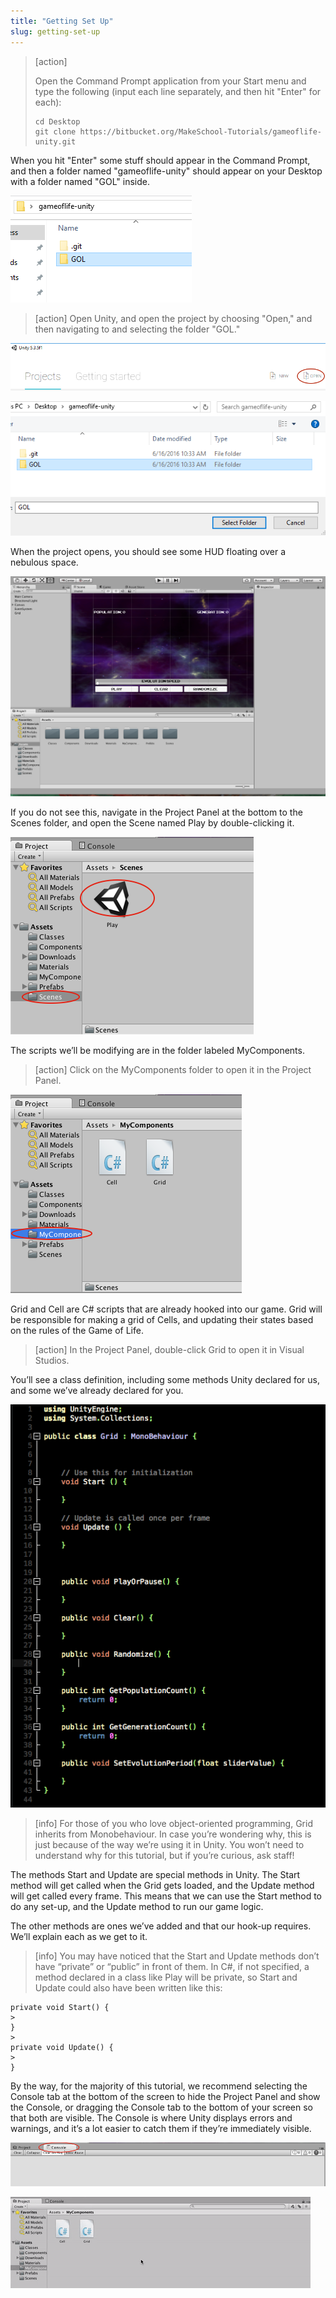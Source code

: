 ```yaml
---
title: "Getting Set Up"
slug: getting-set-up
---
```


>[action]
>
>Open the Command Prompt application from your Start menu and type the following (input each line separately, and then hit "Enter" for each):
>
>```
>cd Desktop
>git clone https://bitbucket.org/MakeSchool-Tutorials/gameoflife-unity.git
>```

When you hit "Enter" some stuff should appear in the Command Prompt, and then a folder named "gameoflife-unity" should appear on your Desktop with a folder named "GOL" inside.

![](../media/folders.PNG)

>[action]
> Open Unity, and open the project by choosing "Open," and then navigating to and selecting the folder "GOL."

![](../media/open.PNG)

![](../media/open_2.PNG)

When the project opens, you should see some HUD floating over a nebulous space.

![](../media/image50.png)

If you do not see this, navigate in the Project Panel at the bottom to the Scenes folder, and open the Scene named Play by double-clicking it.

![](../media/image20.png)

The scripts we’ll be modifying are in the folder labeled MyComponents.

>[action]
>Click on the MyComponents folder to open it in the Project Panel.

![](../media/image36.png)

Grid and Cell are C\# scripts that are already hooked into our game. Grid will be responsible for making a grid of Cells, and updating their states based on the rules of the Game of Life.

>[action]
>In the Project Panel, double-click Grid to open it in Visual Studios.

You’ll see a class definition, including some methods Unity declared for us, and some we’ve already declared for you.

![](../media/image30.png)

>[info]
>For those of you who love object-oriented programming, Grid inherits from Monobehaviour. In case you’re wondering why, this is just because of the way we’re using it in Unity. You won’t need to understand why for this tutorial, but if you’re curious, ask staff!

The methods Start and Update are special methods in Unity. The Start method will get called when the Grid gets loaded, and the Update method will get called every frame. This means that we can use the Start method to do any set-up, and the Update method to run our game logic.

The other methods are ones we’ve added and that our hook-up requires. We’ll explain each as we get to it.

>[info]
>You may have noticed that the Start and Update methods
don’t have “private” or “public” in front of them. In C\#, if not
specified, a method declared in a class like Play will be private, so
Start and Update could also have been written like this:
>
```
private void Start() {
>
}
>
private void Update() {
>
}
```

By the way, for the majority of this tutorial, we recommend selecting the Console tab at the bottom of the screen to hide the Project Panel and show the Console, or dragging the Console tab to the bottom of your screen so that both are visible. The Console is where Unity displays errors and warnings, and it’s a lot easier to catch them if they’re
immediately visible.

![](../media/image37.png)

![](../media/image51.gif)
